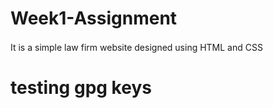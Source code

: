 # Week1-Assignment
<img src="https://www.animatedimages.org/data/media/562/animated-line-image-0111.gif" width="1000" height="2" />
It is a simple law firm website designed using HTML and CSS


# testing gpg keys 